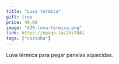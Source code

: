```yaml
---
title: "Luva térmica"
gift: true
price: 49,90
image: "439-luva-termica.png"
link: https://mpago.la/2XzTdA1
tags: ["cozinha"]
---
```


Luva térmica para pegar panelas aquecidas.